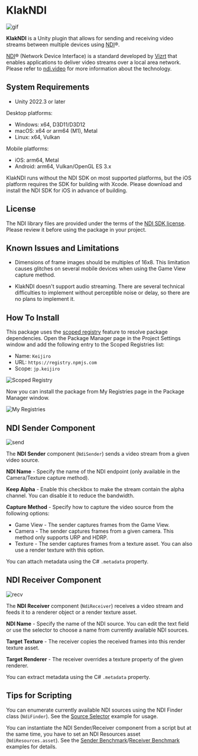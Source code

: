 KlakNDI
=======

![gif](https://i.imgur.com/I1ZMSY8.gif)

**KlakNDI** is a Unity plugin that allows for sending and receiving video
streams between multiple devices using [NDI]®.

[NDI]® (Network Device Interface) is a standard developed by [Vizrt] that
enables applications to deliver video streams over a local area network. Please
refer to [ndi.video][NDI] for more information about the technology.

[NDI]: https://ndi.video/
[Vizrt]: https://www.vizrt.com

System Requirements
-------------------

- Unity 2022.3 or later

Desktop platforms:

- Windows: x64, D3D11/D3D12
- macOS: x64 or arm64 (M1), Metal
- Linux: x64, Vulkan

Mobile platforms:

- iOS: arm64, Metal
- Android: arm64, Vulkan/OpenGL ES 3.x

KlakNDI runs without the NDI SDK on most supported platforms, but the iOS
platform requires the SDK for building with Xcode. Please download and install
the NDI SDK for iOS in advance of building.

License
-------

The NDI library files are provided under the terms of the [NDI SDK license].
Please review it before using the package in your project.

[NDI SDK license]: http://ndi.link/ndisdk_license

Known Issues and Limitations
----------------------------

- Dimensions of frame images should be multiples of 16x8. This limitation causes
  glitches on several mobile devices when using the Game View capture method.

- KlakNDI doesn't support audio streaming. There are several technical
  difficulties to implement without perceptible noise or delay, so there are no
  plans to implement it.

How To Install
--------------

This package uses the [scoped registry] feature to resolve package
dependencies. Open the Package Manager page in the Project Settings window and
add the following entry to the Scoped Registries list:

- Name: `Keijiro`
- URL: `https://registry.npmjs.com`
- Scope: `jp.keijiro`

![Scoped Registry](https://user-images.githubusercontent.com/343936/162576797-ae39ee00-cb40-4312-aacd-3247077e7fa1.png)

Now you can install the package from My Registries page in the Package Manager
window.

![My Registries](https://user-images.githubusercontent.com/343936/162576825-4a9a443d-62f9-48d3-8a82-a3e80b486f04.png)

[scoped registry]: https://docs.unity3d.com/Manual/upm-scoped.html

NDI Sender Component
--------------------

![send](https://user-images.githubusercontent.com/343936/134309035-aa5be91f-098b-4352-a49f-0c2d4f49f5b0.png)

The **NDI Sender** component (`NdiSender`) sends a video stream from a given
video source.

**NDI Name** - Specify the name of the NDI endpoint (only available in the
Camera/Texture capture method).

**Keep Alpha** - Enable this checkbox to make the stream contain the alpha
channel. You can disable it to reduce the bandwidth.

**Capture Method** - Specify how to capture the video source from the following
options:

  - Game View - The sender captures frames from the Game View.
  - Camera - The sender captures frames from a given camera. This method only
    supports URP and HDRP.
  - Texture - The sender captures frames from a texture asset. You can also use
    a render texture with this option.

You can attach metadata using the C# `.metadata` property.

NDI Receiver Component
----------------------

![recv](https://user-images.githubusercontent.com/343936/134309054-8c25ed46-263c-4041-b331-aefc3e0e6107.png)

The **NDI Receiver** component (`NdiReceiver`) receives a video stream and
feeds it to a renderer object or a render texture asset.

**NDI Name** - Specify the name of the NDI source. You can edit the text field
or use the selector to choose a name from currently available NDI sources.

**Target Texture** - The receiver copies the received frames into this render
texture asset.

**Target Renderer** - The receiver overrides a texture property of the given
renderer.

You can extract metadata using the C# `.metadata` property.

Tips for Scripting
------------------

You can enumerate currently available NDI sources using the NDI Finder class
(`NdiFinder`). See the [Source Selector] example for usage.

[Source Selector]: URP/Assets/Script/SourceSelector.cs

You can instantiate the NDI Sender/Receiver component from a script but at
the same time, you have to set an NDI Resources asset (`NdiResources.asset`).
See the [Sender Benchmark]/[Receiver Benchmark] examples for details.

[Sender Benchmark]: URP/Assets/Script/SenderBenchmark.cs
[Receiver Benchmark]: URP/Assets/Script/ReceiverBenchmark.cs
